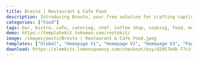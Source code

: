 ```yaml
---
title: Bresto | Restaurant & Cafe Food
description: Introducing Bresto, your free solution for crafting captivating restaurant and cafe websites! Elevate your online presence effortlessly with this premium Elementor template kit. Seamlessly designed and highly customizable, Bresto offers an array of stylish layouts to showcase your culinary delights. From delectable dishes to cozy ambiances, each template embodies the essence of your eatery. Revolutionize your website creation journey with Bresto's user-friendly interface and responsive design. Experience the power of Elementor as you personalize every element. Unveil the art of gastronomy through Bresto – where innovation meets taste. Unleash your creativity today and bring your food haven to life!
categories: ["Food"]
tags: bar, bistro, cafe, catering, chef, coffee shop, cooking, food, modern, online ordering, organic restaurant, restaurant, restaurant menu, table booking, vegetarian
demo: https://templatekit.tokomoo.com/restokit/
image: /images/posts/Bresto | Restaurant & Cafe Food.jpeg
templates: ["Global", "Homepage V1", "Homepage V2", "Homepage V3", "Page 01 Our Menus", "Page 02 Services", "Page 03 About Team", "Page 04 Reservation", "Page 05 Reservation Pro", "Page 06 About", "Page 07 Faq", "Page 08 Contact Us", "Theme Builder Footer Elementor Pro", "Theme Builder Header Elementor Pro"]
download: https://elemkits.lemonsqueezy.com/checkout/buy/d2057b4b-77c3-4192-8549-c1ff11bdd5cb
---
```

